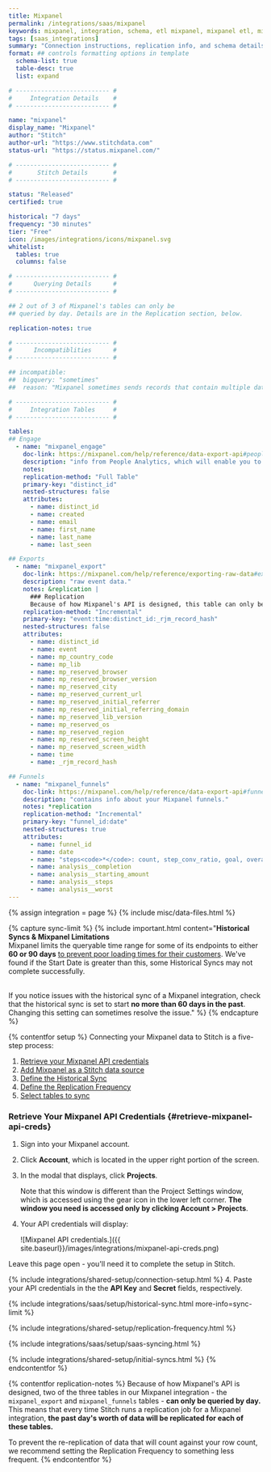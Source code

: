 ```yaml
---
title: Mixpanel
permalink: /integrations/saas/mixpanel
keywords: mixpanel, integration, schema, etl mixpanel, mixpanel etl, mixpanel schema
tags: [saas_integrations]
summary: "Connection instructions, replication info, and schema details for Stitch's Mixpanel integration."
format: ## controls formatting options in template
  schema-list: true
  table-desc: true
  list: expand

# -------------------------- #
#     Integration Details    #
# -------------------------- #

name: "mixpanel"
display_name: "Mixpanel"
author: "Stitch"
author-url: "https://www.stitchdata.com"
status-url: "https://status.mixpanel.com/"

# -------------------------- #
#       Stitch Details       #
# -------------------------- #

status: "Released"
certified: true

historical: "7 days"
frequency: "30 minutes"
tier: "Free"
icon: /images/integrations/icons/mixpanel.svg
whitelist:
  tables: true
  columns: false

# -------------------------- #
#      Querying Details      #
# -------------------------- #

## 2 out of 3 of Mixpanel's tables can only be
## queried by day. Details are in the Replication section, below.

replication-notes: true

# -------------------------- #
#      Incompatiblities      #
# -------------------------- #

## incompatible:
##  bigquery: "sometimes"
##  reason: "Mixpanel sometimes sends records that contain multiple data types. BigQuery only allows `FLOAT` and `DOUBLE` data types in the same column; otherwise, the field will be rejected."

# -------------------------- #
#     Integration Tables     #
# -------------------------- #

tables:
## Engage
  - name: "mixpanel_engage"
    doc-link: https://mixpanel.com/help/reference/data-export-api#people-analytics
    description: "info from People Analytics, which will enable you to do user-level analysis. This data is only available to Mixpanel customers with a People Plan."
    notes: 
    replication-method: "Full Table"
    primary-key: "distinct_id"
    nested-structures: false
    attributes:
      - name: distinct_id
      - name: created
      - name: email
      - name: first_name
      - name: last_name
      - name: last_seen

## Exports
  - name: "mixpanel_export"
    doc-link: https://mixpanel.com/help/reference/exporting-raw-data#export-api-reference
    description: "raw event data."
    notes: &replication |
      ### Replication
      Because of how Mixpanel's API is designed, this table can only be queried by day. This means that every time Stitch runs a replication job for a Mixpanel integration, **the past day's worth of data will be replicated for this table.**
    replication-method: "Incremental"
    primary-key: "event:time:distinct_id:_rjm_record_hash"
    nested-structures: false
    attributes:
      - name: distinct_id
      - name: event
      - name: mp_country_code
      - name: mp_lib
      - name: mp_reserved_browser
      - name: mp_reserved_browser_version
      - name: mp_reserved_city
      - name: mp_reserved_current_url
      - name: mp_reserved_initial_referrer
      - name: mp_reserved_initial_referring_domain
      - name: mp_reserved_lib_version
      - name: mp_reserved_os
      - name: mp_reserved_region
      - name: mp_reserved_screen_height
      - name: mp_reserved_screen_width
      - name: time
      - name: _rjm_record_hash

## Funnels
  - name: "mixpanel_funnels"
    doc-link: https://mixpanel.com/help/reference/data-export-api#funnels
    description: "contains info about your Mixpanel funnels."
    notes: *replication
    replication-method: "Incremental"
    primary-key: "funnel_id:date"
    nested-structures: true
    attributes:
      - name: funnel_id
      - name: date
      - name: "steps<code>*</code>: count, step_conv_ratio, goal, overall_conv_ratio, avg_time, event"
      - name: analysis__completion
      - name: analysis__starting_amount
      - name: analysis__steps
      - name: analysis__worst
---
```

{% assign integration = page %}
{% include misc/data-files.html %}

{% capture sync-limit %}
{% include important.html content="**Historical Syncs & Mixpanel Limitations**<br>
Mixpanel limits the queryable time range for some of its endpoints to either **60 or 90 days** [to prevent poor loading times for their customers](https://mixpanel.com/help/questions/articles/why-do-the-dates-switch-and-show-only-two-or-three-months-of-data-at-a-time-in-certain-reports). We've found if the Start Date is greater than this, some Historical Syncs may not complete successfully.<br><br>

If you notice issues with the historical sync of a Mixpanel integration, check that the historical sync is set to start **no more than 60 days in the past**. Changing this setting can sometimes resolve the issue." %}
{% endcapture %}

{% contentfor setup %}
Connecting your Mixpanel data to Stitch is a five-step process:

1. [Retrieve your Mixpanel API credentials](#retrieve-mixpanel-api-creds)
2. [Add Mixpanel as a Stitch data source](#add-stitch-data-source)
3. [Define the Historical Sync](#define-historical-sync)
4. [Define the Replication Frequency](#define-rep-frequency)
5. [Select tables to sync](#syncing-data)

### Retrieve Your Mixpanel API Credentials {#retrieve-mixpanel-api-creds}

1. Sign into your Mixpanel account.
2. Click **Account**, which is located in the upper right portion of the screen.
3. In the modal that displays, click **Projects**. 

   Note that this window is different than the Project Settings window, which is accessed using the gear icon in the lower left corner. **The window you need is accessed only by clicking Account > Projects**.
4. Your API credentials will display:

   ![Mixpanel API credentials.]({{ site.baseurl}}/images/integrations/mixpanel-api-creds.png)

Leave this page open - you'll need it to complete the setup in Stitch.

{% include integrations/shared-setup/connection-setup.html %}
4. Paste your API credentials in the the **API Key** and **Secret** fields, respectively.

{% include integrations/saas/setup/historical-sync.html more-info=sync-limit %}

{% include integrations/shared-setup/replication-frequency.html %}

{% include integrations/saas/setup/saas-syncing.html %}

{% include integrations/shared-setup/initial-syncs.html %}
{% endcontentfor %}



{% contentfor replication-notes %}
Because of how Mixpanel's API is designed, two of the three tables in our Mixpanel integration - the `mixpanel_export` and `mixpanel_funnels` tables - **can only be queried by day.** This means that every time Stitch runs a replication job for a Mixpanel integration, **the past day's worth of data will be replicated for each of these tables.**

To prevent the re-replication of data that will count against your row count, we recommend setting the Replication Frequency to something less frequent.
{% endcontentfor %}

